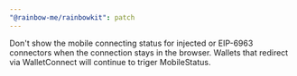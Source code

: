 ```yaml
---
"@rainbow-me/rainbowkit": patch
---
```

Don't show the mobile connecting status for injected or EIP-6963 connectors when the connection stays in the browser. Wallets that redirect via WalletConnect will continue to triger MobileStatus.

